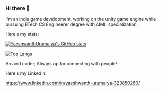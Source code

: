 ### Hi there 👋

I'm an indie game development, working on the unity game engine while pursuing BTech CS Engineerer degree with AIML specialization.

Here's my stats:

[![YaeshwanthUrumaiya's GitHub stats](https://github-readme-stats.vercel.app/api?username=YaeshwanthUrumaiya&show_icons=true&theme=tokyonight)](https://github.com/anuraghazra/github-readme-stats)

[![Top Langs](https://github-readme-stats.vercel.app/api/top-langs/?username=YaeshwanthUrumaiya&hide_progress=true&theme=tokyonight)](https://github.com/anuraghazra/github-readme-stats)

An avid coder; Always up for connecting with people! 

Here's my LinkedIn:

https://www.linkedin.com/in/yaeshwanth-urumaiya-323850260/
<!--
**YaeshwanthUrumaiya/YaeshwanthUrumaiya** is a ✨ _special_ ✨ repository because its `README.md` (this file) appears on your GitHub profile.

Here are some ideas to get you started:
- 🔭 I’m currently working on ...
- 🌱 I’m currently learning ...
- 👯 I’m looking to collaborate on ...
- 🤔 I’m looking for help with ...
- 💬 Ask me about ...
- 📫 How to reach me: ...
- 😄 Pronouns: ...
- ⚡ Fun fact: ...
-->

